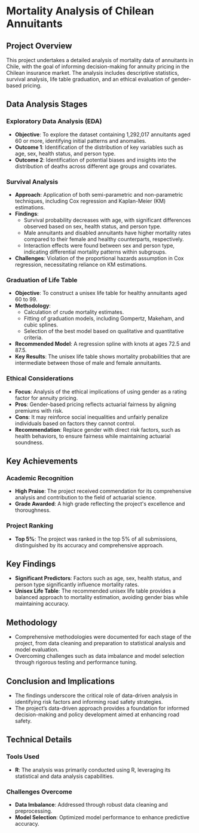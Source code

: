 # Mortality Analysis of Chilean Annuitants

## Project Overview
This project undertakes a detailed analysis of mortality data of annuitants in Chile, with the goal of informing decision-making for annuity pricing in the Chilean insurance market. The analysis includes descriptive statistics, survival analysis, life table graduation, and an ethical evaluation of gender-based pricing.

## Data Analysis Stages

### Exploratory Data Analysis (EDA)
- **Objective**: To explore the dataset containing 1,292,017 annuitants aged 60 or more, identifying initial patterns and anomalies.
- **Outcome 1**: Identification of the distribution of key variables such as age, sex, health status, and person type.
- **Outcome 2**: Identification of potential biases and insights into the distribution of deaths across different age groups and covariates.

### Survival Analysis
- **Approach**: Application of both semi-parametric and non-parametric techniques, including Cox regression and Kaplan-Meier (KM) estimations.
- **Findings**:
  - Survival probability decreases with age, with significant differences observed based on sex, health status, and person type.
  - Male annuitants and disabled annuitants have higher mortality rates compared to their female and healthy counterparts, respectively.
  - Interaction effects were found between sex and person type, indicating differential mortality patterns within subgroups.
- **Challenges**: Violation of the proportional hazards assumption in Cox regression, necessitating reliance on KM estimations.

### Graduation of Life Table
- **Objective**: To construct a unisex life table for healthy annuitants aged 60 to 99.
- **Methodology**:
  - Calculation of crude mortality estimates.
  - Fitting of graduation models, including Gompertz, Makeham, and cubic splines.
  - Selection of the best model based on qualitative and quantitative criteria.
- **Recommended Model**: A regression spline with knots at ages 72.5 and 87.5.
- **Key Results**: The unisex life table shows mortality probabilities that are intermediate between those of male and female annuitants.

### Ethical Considerations
- **Focus**: Analysis of the ethical implications of using gender as a rating factor for annuity pricing.
- **Pros**: Gender-based pricing reflects actuarial fairness by aligning premiums with risk.
- **Cons**: It may reinforce social inequalities and unfairly penalize individuals based on factors they cannot control.
- **Recommendation**: Replace gender with direct risk factors, such as health behaviors, to ensure fairness while maintaining actuarial soundness.

## Key Achievements

### Academic Recognition
- **High Praise**: The project received commendation for its comprehensive analysis and contribution to the field of actuarial science.
- **Grade Awarded**: A high grade reflecting the project's excellence and thoroughness.

### Project Ranking
- **Top 5%**: The project was ranked in the top 5% of all submissions, distinguished by its accuracy and comprehensive approach.

## Key Findings
- **Significant Predictors**: Factors such as age, sex, health status, and person type significantly influence mortality rates.
- **Unisex Life Table**: The recommended unisex life table provides a balanced approach to mortality estimation, avoiding gender bias while maintaining accuracy.

## Methodology
- Comprehensive methodologies were documented for each stage of the project, from data cleaning and preparation to statistical analysis and model evaluation.
- Overcoming challenges such as data imbalance and model selection through rigorous testing and performance tuning.

## Conclusion and Implications
- The findings underscore the critical role of data-driven analysis in identifying risk factors and informing road safety strategies.
- The project’s data-driven approach provides a foundation for informed decision-making and policy development aimed at enhancing road safety.

## Technical Details

### Tools Used
- **R**: The analysis was primarily conducted using R, leveraging its statistical and data analysis capabilities.

### Challenges Overcome
- **Data Imbalance**: Addressed through robust data cleaning and preprocessing.
- **Model Selection**: Optimized model performance to enhance predictive accuracy.
